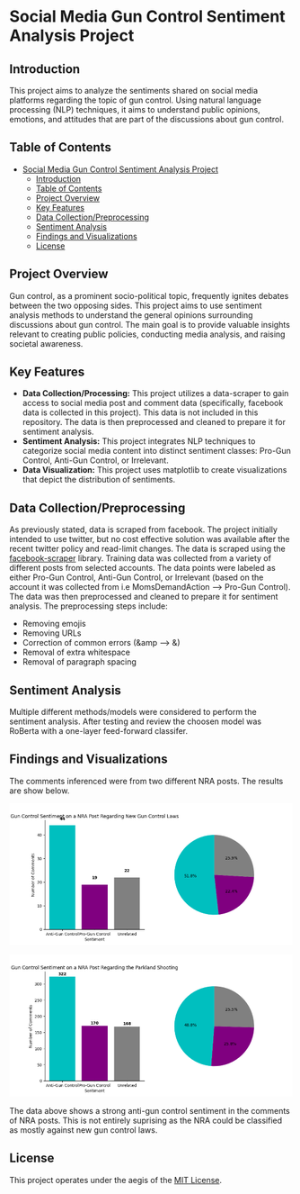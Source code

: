 # Social Media Gun Control Sentiment Analysis Project


## Introduction

This project aims to analyze the sentiments shared on social media platforms regarding the topic of gun control. Using natural language processing (NLP) techniques, it aims to understand public opinions, emotions, and attitudes that are part of the discussions about gun control.

## Table of Contents

- [Social Media Gun Control Sentiment Analysis Project](#social-media-gun-control-sentiment-analysis-project)
  - [Introduction](#introduction)
  - [Table of Contents](#table-of-contents)
  - [Project Overview](#project-overview)
  - [Key Features](#key-features)
  - [Data Collection/Preprocessing](#data-collectionpreprocessing)
  - [Sentiment Analysis](#sentiment-analysis)
  - [Findings and Visualizations](#findings-and-visualizations)
  - [License](#license)

## Project Overview

Gun control, as a prominent socio-political topic, frequently ignites debates between the two opposing sides. This project aims to use sentiment analysis methods to understand the general opinions surrounding discussions about gun control. The main goal is to provide valuable insights relevant to creating public policies, conducting media analysis, and raising societal awareness.

## Key Features

- **Data Collection/Processing:** This project utilizes a data-scraper to gain access to social media post and comment data (specifically, facebook data is collected in this project). This data is not included in this repository. The data is then preprocessed and cleaned to prepare it for sentiment analysis.
- **Sentiment Analysis:** This project integrates NLP techniques to categorize social media content into distinct sentiment classes: Pro-Gun Control, Anti-Gun Control, or Irrelevant.
- **Data Visualization:** This project uses matplotlib to create visualizations that depict the distribution of sentiments.



## Data Collection/Preprocessing

As previously stated, data is scraped from facebook. The project initially intended to use twitter, but no cost effective solution was available after the recent twitter policy and read-limit changes. The data is scraped using the [facebook-scraper](https://github.com/kevinzg/facebook-scraper) library. Training data was collected from a variety of different posts from selected accounts. The data points were labeled as either Pro-Gun Control, Anti-Gun Control, or Irrelevant (based on the account it was collected from i.e MomsDemandAction --> Pro-Gun Control). The data was then preprocessed and cleaned to prepare it for sentiment analysis. The preprocessing steps include:
- Removing emojis
- Removing URLs
- Correction of common errors (&amp --> &)
- Removal of extra whitespace
- Removal of paragraph spacing

## Sentiment Analysis

Multiple different methods/models were considered to perform the sentiment analysis. After testing and review the choosen model was RoBerta with a one-layer feed-forward classifer.

## Findings and Visualizations

The comments inferenced were from two different NRA posts. The results are show below.

![NRA Post 1](comment_sentiment_ouputs\nra_new_legislation.png)

![NRA Post 2](comment_sentiment_ouputs\parkland_nra2.png)

The data above shows a strong anti-gun control sentiment in the comments of NRA posts. This is not entirely suprising as the NRA could be classified as mostly against new gun control laws. 


## License

This project operates under the aegis of the [MIT License](LICENSE).
